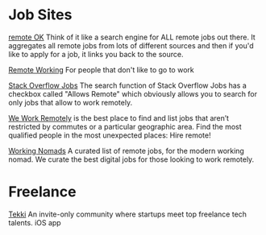 # Job Sites [](id=job-sites)

[remote OK](http://remoteok.io/)
Think of it like a search engine for ALL remote jobs out there. It aggregates all remote jobs from lots of different sources and then if you'd like to apply for a job, it links you back to the source.

[Remote Working](http://www.remoteworking.co)
For people that don't like to go to work

[Stack Overflow Jobs](https://stackoverflow.com/jobs?allowsremote=true)
The search function of Stack Overflow Jobs has a checkbox called "Allows Remote" which obviously allows you to search for only jobs that allow  to work remotely.

[We Work Remotely](https://weworkremotely.com) is the best place to find and list jobs that aren’t restricted by commutes or a particular geographic area. Find the most qualified people in the most unexpected places: Hire remote!

[Working Nomads](http://www.workingnomads.co)
A curated list of remote jobs, for the modern working nomad.
We curate the best digital jobs for those looking to work remotely.

# Freelance 

[Tekki](https://gotekki.com)
An invite-only community where startups meet top freelance tech talents.
iOS app
